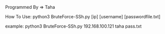 Programmed By => Taha

How To Use:
    python3 BruteForce-SSh.py [ip] [username] [passwordfile.txt]

example:
    python3 BruteForce-SSh.py 192.168.100.121 taha pass.txt
    
    
    
    
    
    
   
